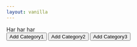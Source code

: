 ```yaml
---
layout: vanilla
---
```

<head>
	<style>
		html { height: 100%; }
		body { min-height: 100%; }
	</style>
	<script src="{{site.baseurl}}{{site.data.urls.promise_polyfill}}"></script>
</head>
<body>
	<!-- <link rel="stylesheet" href="pure-min.css"> -->
	<script src="{{site.baseurl}}{{site.data.urls.metaframe_library_path}}"></script>
	Har har har
	<div id="content">
    	<button id="button1" class="pure-button">Add Category1</button>
    	<button id="button2" class="pure-button">Add Category2</button>
    	<button id="button3" class="pure-button">Add Category3</button>
	</div>
	<script src="index.js"></script>
</body>
